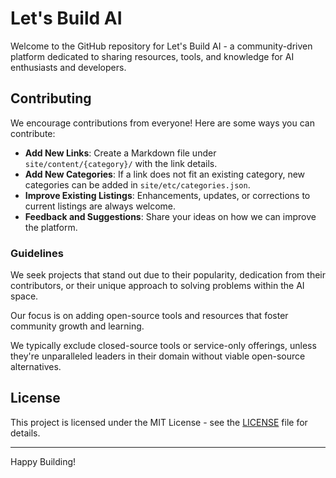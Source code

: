 # Let's Build AI

Welcome to the GitHub repository for Let's Build AI - a community-driven platform dedicated to sharing resources, tools, and knowledge for AI enthusiasts and developers. 

## Contributing

We encourage contributions from everyone! Here are some ways you can contribute:

- **Add New Links**: Create a Markdown file under `site/content/{category}/` with the link details.
- **Add New Categories**: If a link does not fit an existing category, new categories can be added in `site/etc/categories.json`.
- **Improve Existing Listings**: Enhancements, updates, or corrections to current listings are always welcome.
- **Feedback and Suggestions**: Share your ideas on how we can improve the platform.

### Guidelines
We seek projects that stand out due to their popularity, dedication from their contributors, or their unique approach to solving problems within the AI space.

Our focus is on adding open-source tools and resources that foster community growth and learning.

We typically exclude closed-source tools or service-only offerings, unless they're unparalleled leaders in their domain without viable open-source alternatives.

## License

This project is licensed under the MIT License - see the [LICENSE](LICENSE) file for details.

---

Happy Building!
